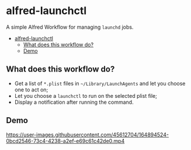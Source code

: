 # alfred-launchctl

A simple Alfred Workflow for managing `launchd` jobs.

- [alfred-launchctl](#alfred-launchctl)
	- [What does this workflow do?](#what-does-this-workflow-do)
	- [Demo](#demo)
## What does this workflow do?

- Get a list of `*.plist` files in `~/Library/LaunchAgents` and let you choose one to act on;
- Let you choose a `launchctl` to run on the selected plist file;
- Display a notification after running the command.

## Demo

https://user-images.githubusercontent.com/45612704/164894524-0bcd2546-73c4-4238-a2ef-e69c61c42de0.mp4

